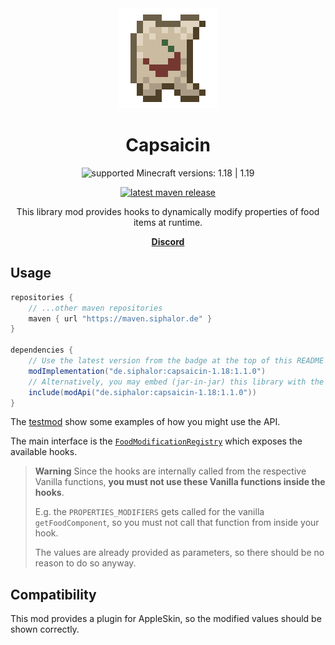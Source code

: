 <!-- modrinth_exclude.start -->

<div align="center">
<img alt="Logo" src="logo-large.png" />

# Capsaicin

![supported Minecraft versions: 1.18 | 1.19](https://img.shields.io/badge/support%20for%20MC-1.18%20%7C%201.19-%2356AD56?style=for-the-badge)

[![latest maven release](https://img.shields.io/maven-metadata/v?color=0f9fbc&metadataUrl=https%3A%2F%2Fmaven.siphalor.de%2Fde%2Fsiphalor%2Fcapsaicin-1.18%2Fmaven-metadata.xml&style=flat-square)](https://maven.siphalor.de/de/siphalor/capsaicin-1.18/)

This library mod provides hooks to dynamically modify properties of food items at runtime.

**&nbsp;
[Discord](https://discord.gg/6gaXmbj)
&nbsp;**

</div>

<!-- modrinth_exclude.end -->

## Usage

```groovy
repositories {
	// ...other maven repositories
	maven { url "https://maven.siphalor.de" }
}

dependencies {
	// Use the latest version from the badge at the top of this README
	modImplementation("de.siphalor:capsaicin-1.18:1.1.0")
	// Alternatively, you may embed (jar-in-jar) this library with the following dependency configuration
	include(modApi("de.siphalor:capsaicin-1.18:1.1.0"))
}

```

The [testmod](src/testmod/java/de/siphalor/capsaicin/testmod/CapsaicinTestmod.java) show some examples of how you might use the API.

The main interface is the [`FoodModificationRegistry`](src/main/java/de/siphalor/capsaicin/api/food/FoodModificationRegistry.java) which exposes the available hooks.

> **Warning**
> Since the hooks are internally called from the respective Vanilla functions, **you must not use these Vanilla functions inside the hooks**.
> 
> E.g. the `PROPERTIES_MODIFIERS` gets called for the vanilla `getFoodComponent`, so you must not call that function from inside your hook.
> 
> The values are already provided as parameters, so there should be no reason to do so anyway.

## Compatibility

This mod provides a plugin for AppleSkin, so the modified values should be shown correctly.
